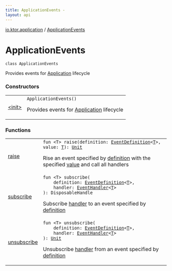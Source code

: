 ```yaml
---
title: ApplicationEvents - 
layout: api
---
```


<div class='api-docs-breadcrumbs'><a href="../index.html">io.ktor.application</a> / <a href="./index.html">ApplicationEvents</a></div>

# ApplicationEvents

<div class="signature"><code><span class="keyword">class </span><span class="identifier">ApplicationEvents</span></code></div>

Provides events for <a href="../-application/index.html">Application</a> lifecycle

### Constructors

<table class="api-docs-table">
<tbody>
<tr>
<td markdown="1">

<a href="-init-.html">&lt;init&gt;</a>


</td>
<td markdown="1">
<div class="signature"><code><span class="identifier">ApplicationEvents</span><span class="symbol">(</span><span class="symbol">)</span></code></div>

Provides events for <a href="../-application/index.html">Application</a> lifecycle


</td>
</tr>
</tbody>
</table>

### Functions

<table class="api-docs-table">
<tbody>
<tr>
<td markdown="1">

<a href="raise.html">raise</a>


</td>
<td markdown="1">
<div class="signature"><code><span class="keyword">fun </span><span class="symbol">&lt;</span><span class="identifier">T</span><span class="symbol">&gt;</span> <span class="identifier">raise</span><span class="symbol">(</span><span class="parameterName" id="io.ktor.application.ApplicationEvents$raise(io.ktor.application.EventDefinition((io.ktor.application.ApplicationEvents.raise.T)), io.ktor.application.ApplicationEvents.raise.T)/definition">definition</span><span class="symbol">:</span>&nbsp;<a href="../-event-definition/index.html"><span class="identifier">EventDefinition</span></a><span class="symbol">&lt;</span><a href="raise.html#T"><span class="identifier">T</span></a><span class="symbol">&gt;</span><span class="symbol">, </span><span class="parameterName" id="io.ktor.application.ApplicationEvents$raise(io.ktor.application.EventDefinition((io.ktor.application.ApplicationEvents.raise.T)), io.ktor.application.ApplicationEvents.raise.T)/value">value</span><span class="symbol">:</span>&nbsp;<a href="raise.html#T"><span class="identifier">T</span></a><span class="symbol">)</span><span class="symbol">: </span><a href="https://kotlinlang.org/api/latest/jvm/stdlib/kotlin/-unit/index.html"><span class="identifier">Unit</span></a></code></div>

Rise an event specified by <a href="raise.html#io.ktor.application.ApplicationEvents$raise(io.ktor.application.EventDefinition((io.ktor.application.ApplicationEvents.raise.T)), io.ktor.application.ApplicationEvents.raise.T)/definition">definition</a> with the specified <a href="raise.html#io.ktor.application.ApplicationEvents$raise(io.ktor.application.EventDefinition((io.ktor.application.ApplicationEvents.raise.T)), io.ktor.application.ApplicationEvents.raise.T)/value">value</a> and call all handlers


</td>
</tr>
<tr>
<td markdown="1">

<a href="subscribe.html">subscribe</a>


</td>
<td markdown="1">
<div class="signature"><code><span class="keyword">fun </span><span class="symbol">&lt;</span><span class="identifier">T</span><span class="symbol">&gt;</span> <span class="identifier">subscribe</span><span class="symbol">(</span><br/>&nbsp;&nbsp;&nbsp;&nbsp;<span class="parameterName" id="io.ktor.application.ApplicationEvents$subscribe(io.ktor.application.EventDefinition((io.ktor.application.ApplicationEvents.subscribe.T)), kotlin.Function1((io.ktor.application.ApplicationEvents.subscribe.T, kotlin.Unit)))/definition">definition</span><span class="symbol">:</span>&nbsp;<a href="../-event-definition/index.html"><span class="identifier">EventDefinition</span></a><span class="symbol">&lt;</span><a href="subscribe.html#T"><span class="identifier">T</span></a><span class="symbol">&gt;</span><span class="symbol">, </span><br/>&nbsp;&nbsp;&nbsp;&nbsp;<span class="parameterName" id="io.ktor.application.ApplicationEvents$subscribe(io.ktor.application.EventDefinition((io.ktor.application.ApplicationEvents.subscribe.T)), kotlin.Function1((io.ktor.application.ApplicationEvents.subscribe.T, kotlin.Unit)))/handler">handler</span><span class="symbol">:</span>&nbsp;<a href="../-event-handler.html"><span class="identifier">EventHandler</span></a><span class="symbol">&lt;</span><a href="subscribe.html#T"><span class="identifier">T</span></a><span class="symbol">&gt;</span><br/><span class="symbol">)</span><span class="symbol">: </span><span class="identifier">DisposableHandle</span></code></div>

Subscribe <a href="subscribe.html#io.ktor.application.ApplicationEvents$subscribe(io.ktor.application.EventDefinition((io.ktor.application.ApplicationEvents.subscribe.T)), kotlin.Function1((io.ktor.application.ApplicationEvents.subscribe.T, kotlin.Unit)))/handler">handler</a> to an event specified by <a href="subscribe.html#io.ktor.application.ApplicationEvents$subscribe(io.ktor.application.EventDefinition((io.ktor.application.ApplicationEvents.subscribe.T)), kotlin.Function1((io.ktor.application.ApplicationEvents.subscribe.T, kotlin.Unit)))/definition">definition</a>


</td>
</tr>
<tr>
<td markdown="1">

<a href="unsubscribe.html">unsubscribe</a>


</td>
<td markdown="1">
<div class="signature"><code><span class="keyword">fun </span><span class="symbol">&lt;</span><span class="identifier">T</span><span class="symbol">&gt;</span> <span class="identifier">unsubscribe</span><span class="symbol">(</span><br/>&nbsp;&nbsp;&nbsp;&nbsp;<span class="parameterName" id="io.ktor.application.ApplicationEvents$unsubscribe(io.ktor.application.EventDefinition((io.ktor.application.ApplicationEvents.unsubscribe.T)), kotlin.Function1((io.ktor.application.ApplicationEvents.unsubscribe.T, kotlin.Unit)))/definition">definition</span><span class="symbol">:</span>&nbsp;<a href="../-event-definition/index.html"><span class="identifier">EventDefinition</span></a><span class="symbol">&lt;</span><a href="unsubscribe.html#T"><span class="identifier">T</span></a><span class="symbol">&gt;</span><span class="symbol">, </span><br/>&nbsp;&nbsp;&nbsp;&nbsp;<span class="parameterName" id="io.ktor.application.ApplicationEvents$unsubscribe(io.ktor.application.EventDefinition((io.ktor.application.ApplicationEvents.unsubscribe.T)), kotlin.Function1((io.ktor.application.ApplicationEvents.unsubscribe.T, kotlin.Unit)))/handler">handler</span><span class="symbol">:</span>&nbsp;<a href="../-event-handler.html"><span class="identifier">EventHandler</span></a><span class="symbol">&lt;</span><a href="unsubscribe.html#T"><span class="identifier">T</span></a><span class="symbol">&gt;</span><br/><span class="symbol">)</span><span class="symbol">: </span><a href="https://kotlinlang.org/api/latest/jvm/stdlib/kotlin/-unit/index.html"><span class="identifier">Unit</span></a></code></div>

Unsubscribe <a href="unsubscribe.html#io.ktor.application.ApplicationEvents$unsubscribe(io.ktor.application.EventDefinition((io.ktor.application.ApplicationEvents.unsubscribe.T)), kotlin.Function1((io.ktor.application.ApplicationEvents.unsubscribe.T, kotlin.Unit)))/handler">handler</a> from an event specified by <a href="unsubscribe.html#io.ktor.application.ApplicationEvents$unsubscribe(io.ktor.application.EventDefinition((io.ktor.application.ApplicationEvents.unsubscribe.T)), kotlin.Function1((io.ktor.application.ApplicationEvents.unsubscribe.T, kotlin.Unit)))/definition">definition</a>


</td>
</tr>
</tbody>
</table>
